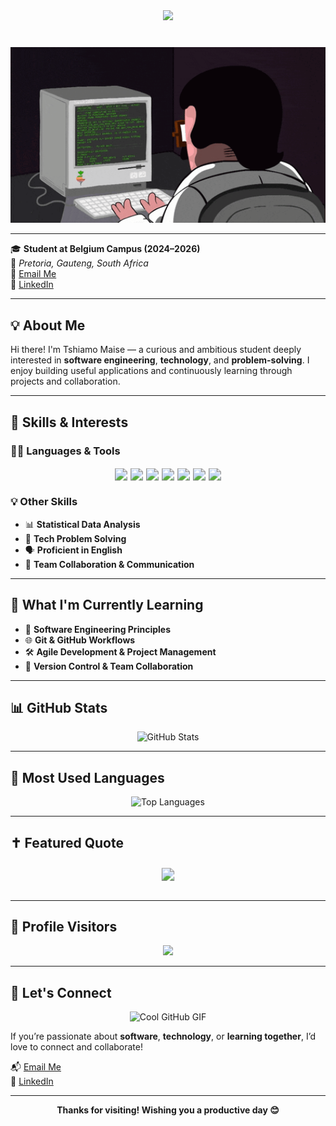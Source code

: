 <!-- Violet Wavy Banner with Larger Background and Same Text Size -->
<p align="center" style="margin: 40px 0;">
  <img src="https://capsule-render.vercel.app/api?type=waving&color=8A2BE2&height=300&section=header&text=👨‍💻%20Hi%20There%20--%20I'm%20Tshiamo%20%F0%9F%92%BB&fontSize=40&fontAlignY=40&animation=twinkling&fontColor=ffffff&fontWeight=700" />
</p>

<!-- Typing GIF Animation -->
<p align="center">
  <img src="https://github.com/Tshiamo912/TshiamoMaise/blob/main/ngoding-mulu.gif?raw=true" width="700" style="max-width: 100%;" alt="Typing GIF" />
</p>


---

🎓 **Student at Belgium Campus (2024–2026)**  
📍 *Pretoria, Gauteng, South Africa*  
📧 [Email Me](mailto:tshiamomaise053@gmail.com)  
🔗 [LinkedIn](https://www.linkedin.com/in/tshiamo-maise-517260332)

---

## 💡 About Me

Hi there! I'm Tshiamo Maise — a curious and ambitious student deeply interested in **software engineering**, **technology**, and **problem-solving**. I enjoy building useful applications and continuously learning through projects and collaboration.

---


## 🧠 Skills & Interests

### 👨‍💻 Languages & Tools

<div align="center" style="transform: scale(1.25); margin: 20px 0;">
  <img src="https://img.shields.io/badge/C%23-239120?style=for-the-badge&logo=c-sharp&logoColor=white" />
  <img src="https://img.shields.io/badge/JavaScript-F7DF1E?style=for-the-badge&logo=javascript&logoColor=black" />
  <img src="https://img.shields.io/badge/MySQL-4479A1?style=for-the-badge&logo=mysql&logoColor=white" />
  <img src="https://img.shields.io/badge/HTML5-E34F26?style=for-the-badge&logo=html5&logoColor=white" />
  <img src="https://img.shields.io/badge/CSS3-1572B6?style=for-the-badge&logo=css3&logoColor=white" />
  <img src="https://img.shields.io/badge/Git-F05032?style=for-the-badge&logo=git&logoColor=white" />
  <img src="https://img.shields.io/badge/GitHub-181717?style=for-the-badge&logo=github&logoColor=white" />
</div>

### 💡 Other Skills

- 📊 **Statistical Data Analysis**
- 🔧 **Tech Problem Solving**
- 🗣️ **Proficient in English**
- 🤝 **Team Collaboration & Communication**

---

## 🌱 What I'm Currently Learning

- 🧠 **Software Engineering Principles**
- 🌐 **Git & GitHub Workflows**
- 🛠️ **Agile Development & Project Management**
- 📂 **Version Control & Team Collaboration**

---

## 📊 GitHub Stats

<p align="center">
  <img src="https://github-readme-stats.vercel.app/api?username=Tshiamo912&show_icons=true&theme=radical&custom_title=Tshiamo912's%20GitHub%20Stats" alt="GitHub Stats" />
</p>

---

## 🧰 Most Used Languages

<p align="center">
  <img src="https://github-readme-stats.vercel.app/api/top-langs/?username=Tshiamo912&layout=compact&theme=radical" alt="Top Languages" />
</p>

---


## ✝️ Featured Quote

<div align="center" style="transform: scale(1.3); margin: 30px 0;">
  <img src="https://img.shields.io/badge/Philippians%204%3A13-%22I%20can%20do%20all%20things%20through%20Christ%20who%20strengthens%20me.%22-purple?style=for-the-badge&logo=trustpilot&logoColor=white" />
</div>


---

## 👀 Profile Visitors

<p align="center">
  <img src="https://profile-counter.glitch.me/Tshiamo912/count.svg" />
</p>

---

## 🤝 Let's Connect

<p align="center">
  <img src="https://res.cloudinary.com/practicaldev/image/fetch/s--YUc6bTfM--/c_limit,f_auto,fl_progressive,q_80,w_800/https://dev-to-uploads.s3.amazonaws.com/uploads/articles/6w9dmqqhvlg7r93jlnup.gif" width="600" alt="Cool GitHub GIF" />
</p>

If you’re passionate about **software**, **technology**, or **learning together**, I’d love to connect and collaborate!

📬 [Email Me](mailto:tshiamomaise053@gmail.com)  
🔗 [LinkedIn](https://www.linkedin.com/in/tshiamo-maise-517260332)

---

<p align="center"><b>Thanks for visiting! Wishing you a productive day 😊</b></p>
